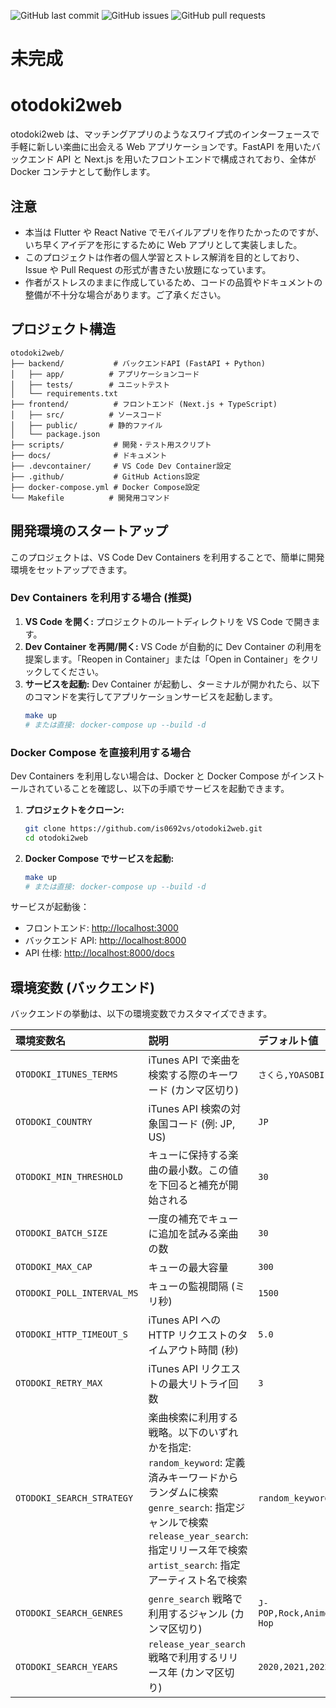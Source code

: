 ![GitHub last commit](https://img.shields.io/github/last-commit/is0692vs/otodoki2web) ![GitHub issues](https://img.shields.io/github/issues/is0692vs/otodoki2web) ![GitHub pull requests](https://img.shields.io/github/issues-pr/is0692vs/otodoki2web)

# 未完成

# otodoki2web

otodoki2web は、マッチングアプリのようなスワイプ式のインターフェースで手軽に新しい楽曲に出会える Web アプリケーションです。FastAPI を用いたバックエンド API と Next.js を用いたフロントエンドで構成されており、全体が Docker コンテナとして動作します。

## 注意

- 本当は Flutter や React Native でモバイルアプリを作りたかったのですが、いち早くアイデアを形にするために Web アプリとして実装しました。
- このプロジェクトは作者の個人学習とストレス解消を目的としており、Issue や Pull Request の形式が書きたい放題になっています。
- 作者がストレスのままに作成しているため、コードの品質やドキュメントの整備が不十分な場合があります。ご了承ください。

## プロジェクト構造

```
otodoki2web/
├── backend/           # バックエンドAPI (FastAPI + Python)
│   ├── app/          # アプリケーションコード
│   ├── tests/        # ユニットテスト
│   └── requirements.txt
├── frontend/          # フロントエンド (Next.js + TypeScript)
│   ├── src/          # ソースコード
│   ├── public/       # 静的ファイル
│   └── package.json
├── scripts/           # 開発・テスト用スクリプト
├── docs/              # ドキュメント
├── .devcontainer/     # VS Code Dev Container設定
├── .github/           # GitHub Actions設定
├── docker-compose.yml # Docker Compose設定
└── Makefile          # 開発用コマンド
```

## 開発環境のスタートアップ

このプロジェクトは、VS Code Dev Containers を利用することで、簡単に開発環境をセットアップできます。

### Dev Containers を利用する場合 (推奨)

1.  **VS Code を開く:** プロジェクトのルートディレクトリを VS Code で開きます。
2.  **Dev Container を再開/開く:** VS Code が自動的に Dev Container の利用を提案します。「Reopen in Container」または「Open in Container」をクリックしてください。
3.  **サービスを起動:** Dev Container が起動し、ターミナルが開かれたら、以下のコマンドを実行してアプリケーションサービスを起動します。
    ```bash
    make up
    # または直接: docker-compose up --build -d
    ```

### Docker Compose を直接利用する場合

Dev Containers を利用しない場合は、Docker と Docker Compose がインストールされていることを確認し、以下の手順でサービスを起動できます。

1.  **プロジェクトをクローン:**
    ```bash
    git clone https://github.com/is0692vs/otodoki2web.git
    cd otodoki2web
    ```
2.  **Docker Compose でサービスを起動:**
    ```bash
    make up
    # または直接: docker-compose up --build -d
    ```

サービスが起動後：

- フロントエンド: [http://localhost:3000](http://localhost:3000)
- バックエンド API: [http://localhost:8000](http://localhost:8000)
- API 仕様: [http://localhost:8000/docs](http://localhost:8000/docs)

## 環境変数 (バックエンド)

バックエンドの挙動は、以下の環境変数でカスタマイズできます。

| 環境変数名                 | 説明                                                                                                                                                                                                                                              | デフォルト値                                           |
| :------------------------- | :------------------------------------------------------------------------------------------------------------------------------------------------------------------------------------------------------------------------------------------------ | :----------------------------------------------------- |
| `OTODOKI_ITUNES_TERMS`     | iTunes API で楽曲を検索する際のキーワード (カンマ区切り)                                                                                                                                                                                          | `さくら,YOASOBI,米津玄師,あいみょん,Official髭男dism`  |
| `OTODOKI_COUNTRY`          | iTunes API 検索の対象国コード (例: JP, US)                                                                                                                                                                                                        | `JP`                                                   |
| `OTODOKI_MIN_THRESHOLD`    | キューに保持する楽曲の最小数。この値を下回ると補充が開始される                                                                                                                                                                                    | `30`                                                   |
| `OTODOKI_BATCH_SIZE`       | 一度の補充でキューに追加を試みる楽曲の数                                                                                                                                                                                                          | `30`                                                   |
| `OTODOKI_MAX_CAP`          | キューの最大容量                                                                                                                                                                                                                                  | `300`                                                  |
| `OTODOKI_POLL_INTERVAL_MS` | キューの監視間隔 (ミリ秒)                                                                                                                                                                                                                         | `1500`                                                 |
| `OTODOKI_HTTP_TIMEOUT_S`   | iTunes API への HTTP リクエストのタイムアウト時間 (秒)                                                                                                                                                                                            | `5.0`                                                  |
| `OTODOKI_RETRY_MAX`        | iTunes API リクエストの最大リトライ回数                                                                                                                                                                                                           | `3`                                                    |
| `OTODOKI_SEARCH_STRATEGY`  | 楽曲検索に利用する戦略。以下のいずれかを指定: <br> `random_keyword`: 定義済みキーワードからランダムに検索 <br> `genre_search`: 指定ジャンルで検索 <br> `release_year_search`: 指定リリース年で検索 <br> `artist_search`: 指定アーティスト名で検索 | `random_keyword`                                       |
| `OTODOKI_SEARCH_GENRES`    | `genre_search` 戦略で利用するジャンル (カンマ区切り)                                                                                                                                                                                              | `J-POP,Rock,Anime,Jazz,Classic,Pop,Electronic,Hip-Hop` |
| `OTODOKI_SEARCH_YEARS`     | `release_year_search` 戦略で利用するリリース年 (カンマ区切り)                                                                                                                                                                                     | `2020,2021,2022,2023,2024`                             |
